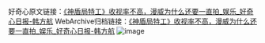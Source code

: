 好奇心原文链接：[《神盾局特工》收视率不高，漫威为什么还要一直拍_娱乐_好奇心日报-韩方航](https://www.qdaily.com/articles/9418.html)
WebArchive归档链接：[《神盾局特工》收视率不高，漫威为什么还要一直拍_娱乐_好奇心日报-韩方航](http://web.archive.org/web/20161216055743/http://www.qdaily.com:80/articles/9418.html)
![image](http://ww3.sinaimg.cn/large/007d5XDpgy1g3vf85ffydj30u01bsnl8)